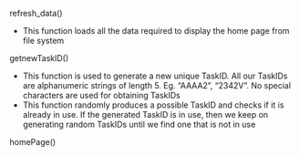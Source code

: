 refresh_data()
- This function loads all the data required to display the home page from file system

getnewTaskID()
- This function is used to generate a new unique TaskID. All our TaskIDs are alphanumeric strings of length 5. Eg. “AAAA2”, “2342V”. No special characters are used for obtaining TaskIDs
- This function randomly produces a possible TaskID and checks if it is already in use. If the generated TaskID is in use, then we keep on generating random TaskIDs until we find one that is not in use

homePage()


